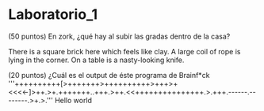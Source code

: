 # Laboratorio_1
 
(50 puntos) En zork, ¿qué hay al subir las gradas dentro de la casa? 

  There is a square brick here which feels like clay.
  A large coil of rope is lying in the corner.
  On a table is a nasty-looking knife.

(20 puntos) ¿Cuál es el output de éste programa de Brainf*ck
'''++++++++++[>+++++++>++++++++++>+++>+<<<<-]>++.>+.+++++++..+++.>++.<<+++++++++++++++.>.+++.------.--------.>+.>.'''
  Hello world
